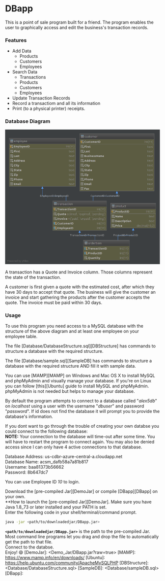 # DBapp

This is a point of sale program built for a friend. The program enables the user to graphically access and edit the business's transaction records.
### Features
  - Add Data
    - Products
    - Customers
    - Employees
  - Search Data
    - Transactions
    - Products
    - Customers
    - Employees
  - Update Transaction Records
  - Record a transactiom and all its information
  - Print (to a physical printer) receipts.
  
### Database Diagram
![Database diagram](Database/diagram.png)

A transaction has a Quote and Invoice column. Those columns represent the state of the transaction.

A customer is first given a quote with the estimated cost, after which they have 30 days to accept that quote.
The business will give the customer an invoice and start gathering the products after the customer accepts the quote. The invoice must be paid within 30 days.

### Usage
To use this program you need access to a MySQL database with the structure of the above diagram and at least one employee on your employee table.

The file [Database/DatabaseStructure.sql][DBStructure] has commands to structure a database with the required structure. 

The file [Database/sample.sql][SampleDB] has commands to structure a database with the required structure AND fill it with sample data. 

You can use [MAMP][MAMP] on Windows and Mac OS X to install MySQL and phpMyAdmin and visually manage your database.
If you're on Linux you can follow [this][Ubuntu] guide to install MySQL and phpMyAdmin. phpMyAdmin is not needed but helps to manage your database.

By default the program attempts to connect to a database called "*alex5db*" on *localhost* using a user with the username "*dbuser*" and password "*password*". If id does not find the database it will prompt you to provide the database's information.

If you dont want to go through the trouble of creating your own databse you could connect to the following database:  
**NOTE:** Your connection to the database will time-out after some time. You will have to restart the program to connect again. You may also be denied access since I can only have 4 active connections to that database.  

Database Address: us-cdbr-azure-central-a.cloudapp.net  
Database Name: acsm_dafb58a7a81b817  
Username: baa81373b56662  
Password: 8b647dc7  

You can use Employee ID *10* to login.
    

Download the [pre-compiled Jar][DemoJar] or compile [DBapp][DBapp] on your own.  
**How to launch the [pre-compiled Jar][DemoJar].
Make sure you have Java 1.8_73 or later installed and your PATH is set.  
Enter the following code in your shell/terminal/command prompt.  
```sh
java -jar <path/to/downloadedjar/DBapp.jar>
```  
**```<path/to/downloadedjar/DBapp.jar>```** is the path to the pre-compiled Jar. Most command line programs let you drag and drop the file to automatically get the path to that file.  
Connect to the databse.  
Enjoy! :smile:
   [DemoJar]: <Demo_Jar/DBapp.jar?raw=true>
   [MAMP]: <https://www.mamp.info/en/downloads/>
   [Ubuntu]: <https://help.ubuntu.com/community/ApacheMySQLPHP>
   [DBStructure]: <Database/DatabaseStructure.sql>
   [SampleDB]: <Database/sampleDB.sql>
   [DBapp]: <DBapp/>
